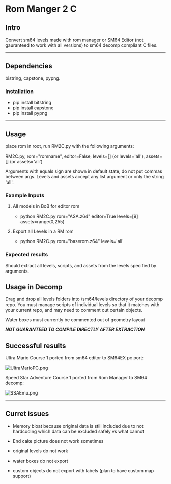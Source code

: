 # Rom Manger 2 C

## Intro

Convert sm64 levels made with rom manager or SM64 Editor (not gauranteed to work with all versions) to sm64 decomp compliant C files.

------------------------------------------------------------------

## Dependencies

bistring, capstone, pypng.

### Installation

* pip install bitstring
* pip install capstone
* pip install pypng

------------------------------------------------------------------

## Usage

place rom in root, run RM2C.py with the following arguments:

RM2C.py, rom="romname", editor=False, levels=[] (or levels='all'), assets=[] (or assets='all')

Arguments with equals sign are shown in default state, do not put commas between args.
Levels and assets accept any list argument or only the string 'all'.


### Example Inputs

1. All models in BoB for editor rom
	* python RM2C.py rom="ASA.z64" editor=True levels=[9] assets=range(0,255)

2. Export all Levels in a RM rom
	* python RM2C.py rom="baserom.z64" levels='all'

### Expected results
Should extract all levels, scripts, and assets from the levels specified by arguments.

## Usage in Decomp
Drag and drop all levels folders into /sm64/levels directory of your decomp repo.
You must manage scripts of individual levels so that it matches with your current
repo, and may need to comment out certain objects.

Water boxes must currently be commented out of geometry layout

***NOT GUARANTEED TO COMPILE DIRECTLY AFTER EXTRACTION***

## Successful results
Ultra Mario Course 1 ported from sm64 editor to SM64EX pc port:

![UltraMarioPC.png](https://gitlab.com/scuttlebugraiser/rom-manger-2-c/-/raw/master/UltraMarioPC.png)

Speed Star Adventure Course 1 ported from Rom Manager to SM64 decomp:

![SSAEmu.png](https://gitlab.com/scuttlebugraiser/rom-manger-2-c/-/raw/master/SSAEmu.png)

------------------------------------------------------------------

## Curret issues

* Memory bloat because original data is still included due to not hardcoding which data can be excluded safely vs what cannot

* End cake picture does not work sometimes

* original levels do not work

* water boxes do not export

* custom objects do not export with labels (plan to have custom map support)